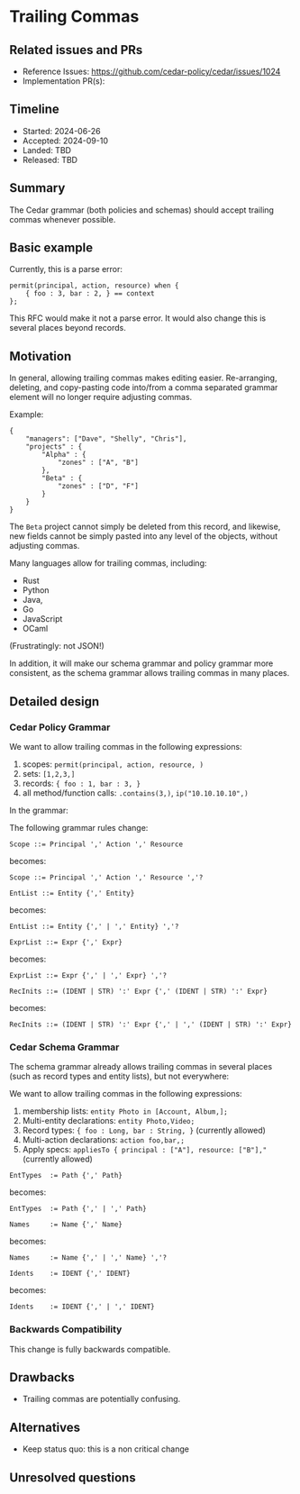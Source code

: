 # Trailing Commas

## Related issues and PRs

- Reference Issues: https://github.com/cedar-policy/cedar/issues/1024
- Implementation PR(s):

## Timeline

- Started: 2024-06-26
- Accepted: 2024-09-10
- Landed: TBD
- Released: TBD

## Summary

The Cedar grammar (both policies and schemas) should accept trailing
commas whenever possible.

## Basic example

Currently, this is a parse error:
```
permit(principal, action, resource) when {
    { foo : 3, bar : 2, } == context  
};
```
This RFC would make it not a parse error. 
It would also change this is several places beyond records.

## Motivation

In general, allowing trailing commas makes editing easier.
Re-arranging, deleting, and copy-pasting code into/from a comma
separated grammar element will no longer require adjusting commas.

Example:
```
{
    "managers": ["Dave", "Shelly", "Chris"],
    "projects" : {
        "Alpha" : {
            "zones" : ["A", "B"]
        },
        "Beta" : {
            "zones" : ["D", "F"]
        }
    }
}
```
The `Beta` project cannot simply be deleted from this record, and
likewise, new fields cannot be simply pasted into any level of the
objects, without adjusting commas.

Many languages allow for trailing commas, including:
* Rust
* Python
* Java,
* Go
* JavaScript
* OCaml

(Frustratingly: not JSON!)

In addition, it will make our schema grammar and policy grammar more
consistent, as the schema grammar allows trailing commas in many places.

## Detailed design

### Cedar Policy Grammar

We want to allow trailing commas in the following expressions:
1. scopes: `permit(principal, action, resource, )` 
2. sets: `[1,2,3,]`
3. records: `{ foo : 1, bar : 3, }`
4. all method/function calls: `.contains(3,)`, `ip("10.10.10.10",)`

In the grammar:

The following grammar rules change:
```
Scope ::= Principal ',' Action ',' Resource
```
becomes:
```
Scope ::= Principal ',' Action ',' Resource ','?
```

```
EntList ::= Entity {',' Entity}
```
becomes:
```
EntList ::= Entity {',' | ',' Entity} ','?
```

```
ExprList ::= Expr {',' Expr}
```
becomes:
```
ExprList ::= Expr {',' | ',' Expr} ','?
```

```
RecInits ::= (IDENT | STR) ':' Expr {',' (IDENT | STR) ':' Expr}
```
becomes:
```
RecInits ::= (IDENT | STR) ':' Expr {',' | ',' (IDENT | STR) ':' Expr}
```

### Cedar Schema Grammar
The schema grammar already allows trailing commas in several places
(such as record types and entity lists), but not everywhere:

We want to allow trailing commas in the following expressions:
1. membership lists: `entity Photo in [Account, Album,];`
2. Multi-entity declarations: `entity Photo,Video;`
3. Record types: `{ foo : Long, bar : String, }` (currently allowed)
4. Multi-action declarations: `action foo,bar,;`
5. Apply specs: `appliesTo { principal : ["A"], resource: ["B"],"`
   (currently allowed)


```
EntTypes  := Path {',' Path}
```
becomes:

```
EntTypes  := Path {',' | ',' Path}
```

```
Names     := Name {',' Name}
```
becomes:
```
Names     := Name {',' | ',' Name} ','?
```

```
Idents    := IDENT {',' IDENT}
```
becomes:
```
Idents    := IDENT {',' | ',' IDENT}
```


### Backwards Compatibility 
This change is fully backwards compatible. 

## Drawbacks

* Trailing commas are potentially confusing.

## Alternatives

* Keep status quo: this is a non critical change

## Unresolved questions
